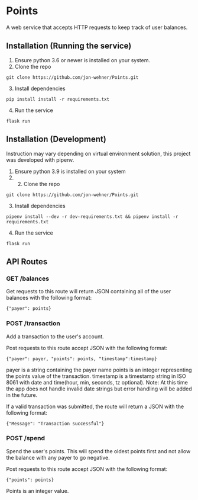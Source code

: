 # Points
A web service that accepts HTTP requests to keep track of user balances.

## Installation (Running the service)
1. Ensure python 3.6 or newer is installed on your system. 
2. Clone the repo
  ```
  git clone https://github.com/jon-wehner/Points.git

  ```
3. Install dependencies
  ```
  pip install install -r requirements.txt
  ```
4. Run the service
  ```
  flask run
  ```
## Installation (Development)
Instruction may vary depending on virtual environment solution, this project was developed with pipenv. 
1. Ensure python 3.9 is installed on your system
2. 2. Clone the repo
  ```
  git clone https://github.com/jon-wehner/Points.git

  ```
3. Install dependencies
  ```
  pipenv install --dev -r dev-requirements.txt && pipenv install -r requirements.txt
  ```
4. Run the service
  ```
  flask run
  ```
## API Routes
### GET /balances
Get requests to this route will return JSON containing all of the user balances with the following format:
```
{"payer": points}
```
### POST /transaction
Add a transaction to the user's account.

Post requests to this route accept JSON with the following format:
```
{"payer": payer, "points": points, "timestamp":timestamp}
```
payer is a string containing the payer name
points is an integer representing the points value of the transaction.
timestamp is a timestamp string in ISO 8061 with date and time(hour, min, seconds, tz optional). Note: At this time the app does not handle invalid date strings but error handling will be added in the future. 

If a valid transaction was submitted, the route will return a JSON with the following format:
```
{"Message": "Transaction successful"}
```

### POST /spend
Spend the user's points. This will spend the oldest points first and not allow the balance with any payer to go negative.

Post requests to this route accept JSON with the following format:
```
{"points": points}
```
Points is an integer value. 
